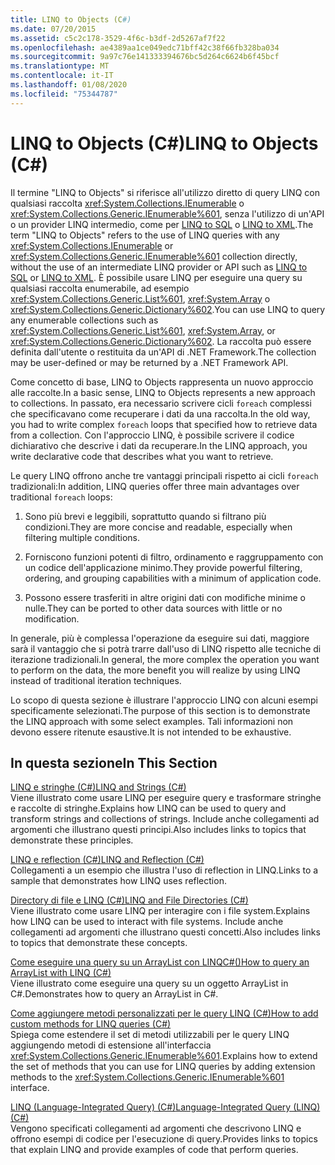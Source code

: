 ```yaml
---
title: LINQ to Objects (C#)
ms.date: 07/20/2015
ms.assetid: c5c2c178-3529-4f6c-b3df-2d5267af7f22
ms.openlocfilehash: ae4389aa1ce049edc71bff42c38f66fb328ba034
ms.sourcegitcommit: 9a97c76e141333394676bc5d264c6624b6f45bcf
ms.translationtype: MT
ms.contentlocale: it-IT
ms.lasthandoff: 01/08/2020
ms.locfileid: "75344787"
---
```

# <a name="linq-to-objects-c"></a><span data-ttu-id="82315-102">LINQ to Objects (C#)</span><span class="sxs-lookup"><span data-stu-id="82315-102">LINQ to Objects (C#)</span></span>
<span data-ttu-id="82315-103">Il termine "LINQ to Objects" si riferisce all'utilizzo diretto di query LINQ con qualsiasi raccolta <xref:System.Collections.IEnumerable> o <xref:System.Collections.Generic.IEnumerable%601>, senza l'utilizzo di un'API o un provider LINQ intermedio, come per [LINQ to SQL](../../../../framework/data/adonet/sql/linq/index.md) o [LINQ to XML](./linq-to-xml-overview.md).</span><span class="sxs-lookup"><span data-stu-id="82315-103">The term "LINQ to Objects" refers to the use of LINQ queries with any <xref:System.Collections.IEnumerable> or <xref:System.Collections.Generic.IEnumerable%601> collection directly, without the use of an intermediate LINQ provider or API such as [LINQ to SQL](../../../../framework/data/adonet/sql/linq/index.md) or [LINQ to XML](./linq-to-xml-overview.md).</span></span> <span data-ttu-id="82315-104">È possibile usare LINQ per eseguire una query su qualsiasi raccolta enumerabile, ad esempio <xref:System.Collections.Generic.List%601>, <xref:System.Array> o <xref:System.Collections.Generic.Dictionary%602>.</span><span class="sxs-lookup"><span data-stu-id="82315-104">You can use LINQ to query any enumerable collections such as <xref:System.Collections.Generic.List%601>, <xref:System.Array>, or <xref:System.Collections.Generic.Dictionary%602>.</span></span> <span data-ttu-id="82315-105">La raccolta può essere definita dall'utente o restituita da un'API di .NET Framework.</span><span class="sxs-lookup"><span data-stu-id="82315-105">The collection may be user-defined or may be returned by a .NET Framework API.</span></span>  
  
 <span data-ttu-id="82315-106">Come concetto di base, LINQ to Objects rappresenta un nuovo approccio alle raccolte.</span><span class="sxs-lookup"><span data-stu-id="82315-106">In a basic sense, LINQ to Objects represents a new approach to collections.</span></span> <span data-ttu-id="82315-107">In passato, era necessario scrivere cicli `foreach` complessi che specificavano come recuperare i dati da una raccolta.</span><span class="sxs-lookup"><span data-stu-id="82315-107">In the old way, you had to write complex `foreach` loops that specified how to retrieve data from a collection.</span></span> <span data-ttu-id="82315-108">Con l'approccio LINQ, è possibile scrivere il codice dichiarativo che descrive i dati da recuperare.</span><span class="sxs-lookup"><span data-stu-id="82315-108">In the LINQ approach, you write declarative code that describes what you want to retrieve.</span></span>  
  
 <span data-ttu-id="82315-109">Le query LINQ offrono anche tre vantaggi principali rispetto ai cicli `foreach` tradizionali:</span><span class="sxs-lookup"><span data-stu-id="82315-109">In addition, LINQ queries offer three main advantages over traditional `foreach` loops:</span></span>  
  
1. <span data-ttu-id="82315-110">Sono più brevi e leggibili, soprattutto quando si filtrano più condizioni.</span><span class="sxs-lookup"><span data-stu-id="82315-110">They are more concise and readable, especially when filtering multiple conditions.</span></span>  
  
2. <span data-ttu-id="82315-111">Forniscono funzioni potenti di filtro, ordinamento e raggruppamento con un codice dell'applicazione minimo.</span><span class="sxs-lookup"><span data-stu-id="82315-111">They provide powerful filtering, ordering, and grouping capabilities with a minimum of application code.</span></span>  
  
3. <span data-ttu-id="82315-112">Possono essere trasferiti in altre origini dati con modifiche minime o nulle.</span><span class="sxs-lookup"><span data-stu-id="82315-112">They can be ported to other data sources with little or no modification.</span></span>  
  
 <span data-ttu-id="82315-113">In generale, più è complessa l'operazione da eseguire sui dati, maggiore sarà il vantaggio che si potrà trarre dall'uso di LINQ rispetto alle tecniche di iterazione tradizionali.</span><span class="sxs-lookup"><span data-stu-id="82315-113">In general, the more complex the operation you want to perform on the data, the more benefit you will realize by using LINQ instead of traditional iteration techniques.</span></span>  
  
 <span data-ttu-id="82315-114">Lo scopo di questa sezione è illustrare l'approccio LINQ con alcuni esempi specificamente selezionati.</span><span class="sxs-lookup"><span data-stu-id="82315-114">The purpose of this section is to demonstrate the LINQ approach with some select examples.</span></span> <span data-ttu-id="82315-115">Tali informazioni non devono essere ritenute esaustive.</span><span class="sxs-lookup"><span data-stu-id="82315-115">It is not intended to be exhaustive.</span></span>  
  
## <a name="in-this-section"></a><span data-ttu-id="82315-116">In questa sezione</span><span class="sxs-lookup"><span data-stu-id="82315-116">In This Section</span></span>  
 [<span data-ttu-id="82315-117">LINQ e stringhe (C#)</span><span class="sxs-lookup"><span data-stu-id="82315-117">LINQ and Strings (C#)</span></span>](./linq-and-strings.md)  
 <span data-ttu-id="82315-118">Viene illustrato come usare LINQ per eseguire query e trasformare stringhe e raccolte di stringhe.</span><span class="sxs-lookup"><span data-stu-id="82315-118">Explains how LINQ can be used to query and transform strings and collections of strings.</span></span> <span data-ttu-id="82315-119">Include anche collegamenti ad argomenti che illustrano questi principi.</span><span class="sxs-lookup"><span data-stu-id="82315-119">Also includes links to topics that demonstrate these principles.</span></span>  
  
 [<span data-ttu-id="82315-120">LINQ e reflection (C#)</span><span class="sxs-lookup"><span data-stu-id="82315-120">LINQ and Reflection (C#)</span></span>](how-to-query-an-assembly-s-metadata-with-reflection-linq.md)  
 <span data-ttu-id="82315-121">Collegamenti a un esempio che illustra l'uso di reflection in LINQ.</span><span class="sxs-lookup"><span data-stu-id="82315-121">Links to a sample that demonstrates how LINQ uses reflection.</span></span>  
  
 [<span data-ttu-id="82315-122">Directory di file e LINQ (C#)</span><span class="sxs-lookup"><span data-stu-id="82315-122">LINQ and File Directories (C#)</span></span>](./linq-and-file-directories.md)  
 <span data-ttu-id="82315-123">Viene illustrato come usare LINQ per interagire con i file system.</span><span class="sxs-lookup"><span data-stu-id="82315-123">Explains how LINQ can be used to interact with file systems.</span></span> <span data-ttu-id="82315-124">Include anche collegamenti ad argomenti che illustrano questi concetti.</span><span class="sxs-lookup"><span data-stu-id="82315-124">Also includes links to topics that demonstrate these concepts.</span></span>  
  
 [<span data-ttu-id="82315-125">Come eseguire una query su un ArrayList con LINQC#()</span><span class="sxs-lookup"><span data-stu-id="82315-125">How to query an ArrayList with LINQ (C#)</span></span>](./how-to-query-an-arraylist-with-linq.md)  
 <span data-ttu-id="82315-126">Viene illustrato come eseguire una query su un oggetto ArrayList in C#.</span><span class="sxs-lookup"><span data-stu-id="82315-126">Demonstrates how to query an ArrayList in C#.</span></span>  
  
 [<span data-ttu-id="82315-127">Come aggiungere metodi personalizzati per le query LINQ (C#)</span><span class="sxs-lookup"><span data-stu-id="82315-127">How to add custom methods for LINQ queries (C#)</span></span>](./how-to-add-custom-methods-for-linq-queries.md)  
 <span data-ttu-id="82315-128">Spiega come estendere il set di metodi utilizzabili per le query LINQ aggiungendo metodi di estensione all'interfaccia <xref:System.Collections.Generic.IEnumerable%601>.</span><span class="sxs-lookup"><span data-stu-id="82315-128">Explains how to extend the set of methods that you can use for LINQ queries by adding extension methods to the <xref:System.Collections.Generic.IEnumerable%601> interface.</span></span>  
  
 [<span data-ttu-id="82315-129">LINQ (Language-Integrated Query) (C#)</span><span class="sxs-lookup"><span data-stu-id="82315-129">Language-Integrated Query (LINQ) (C#)</span></span>](./index.md)  
 <span data-ttu-id="82315-130">Vengono specificati collegamenti ad argomenti che descrivono LINQ e offrono esempi di codice per l'esecuzione di query.</span><span class="sxs-lookup"><span data-stu-id="82315-130">Provides links to topics that explain LINQ and provide examples of code that perform queries.</span></span>
